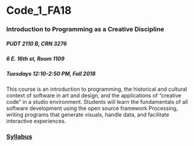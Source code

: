 # Code_1_FA18

### Introduction to Programming as a Creative Discipline

##### PUDT 2110 B, CRN 3276

##### 6 E. 16th st, Room 1109

##### Tuesdays 12:10-2:50 PM, Fall 2018

This course is an introduction to programming, the historical and cultural context of software in art and design, and the applications of “creative code” in a studio environment. Students will learn the fundamentals of all software development using the open source framework Processing, writing programs that generate visuals, handle data, and facilitate interactive experiences.

### [Syllabus](https://docs.google.com/document/d/1GPnqOyDDF4dWNjSR4JWjAZCt_K3mOsajUni8PaM-yrk/edit?usp=sharing)

